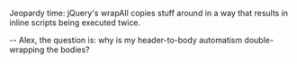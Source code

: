 <p>Jeopardy time:
jQuery's wrapAll copies stuff around in a way that results in inline scripts being executed twice. </p>

<p>-- Alex, the question is: why is my header-to-body automatism double-wrapping the bodies?</p>